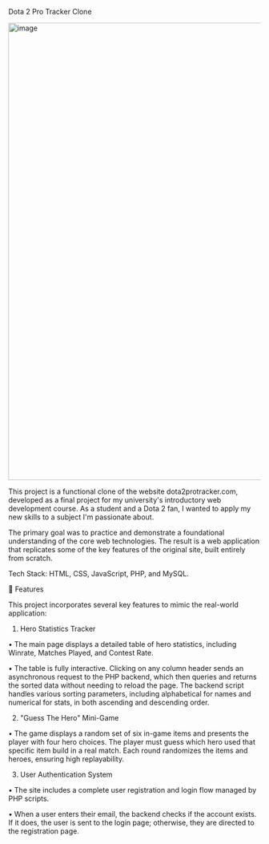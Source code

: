 Dota 2 Pro Tracker Clone

<img width="1868" height="913" alt="image" src="https://github.com/user-attachments/assets/7d2a46d9-5c7b-40d9-96bc-cd24db955fc1" />

This project is a functional clone of the website dota2protracker.com, developed as a final project for my university's introductory web development course. As a student and a Dota 2 fan, I wanted to apply my new skills to a subject I'm passionate about.

The primary goal was to practice and demonstrate a foundational understanding of the core web technologies. The result is a web application that replicates some of the key features of the original site, built entirely from scratch.

Tech Stack: HTML, CSS, JavaScript, PHP, and MySQL.

🚀 Features

This project incorporates several key features to mimic the real-world application:

1. Hero Statistics Tracker

• The main page displays a detailed table of hero statistics, including Winrate, Matches Played, and Contest Rate.

• The table is fully interactive. Clicking on any column header sends an asynchronous request to the PHP backend, which then queries and returns the sorted data without needing to reload the page. The backend script handles various sorting parameters, including alphabetical for names and numerical for stats, in both ascending and descending order.

2. "Guess The Hero" Mini-Game

• The game displays a random set of six in-game items and presents the player with four hero choices. The player must guess which hero used that specific item build in a real match. Each round randomizes the items and heroes, ensuring high replayability.

3. User Authentication System

• The site includes a complete user registration and login flow managed by PHP scripts.

• When a user enters their email, the backend checks if the account exists. If it does, the user is sent to the login page; otherwise, they are directed to the registration page.
